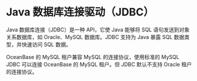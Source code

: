 Java 数据库连接驱动（JDBC）
==================

Java 数据库连接（JDBC）是一种 API，它使 Java 能够将 SQL 语句发送到对象关系数据库，如 Oracle、MySQL 数据库。JDBC 支持为 Java 暴露 SQL 数据类型，并快速访问 SQL 数据。

OceanBase 的 MySQL 租户兼容 MySQL 的连接协议，使用标准的 MySQL JDBC 可以连接 OceanBase 的 MySQL 租户。但 JDBC 默认不支持 Oracle 租户的连接协议。
